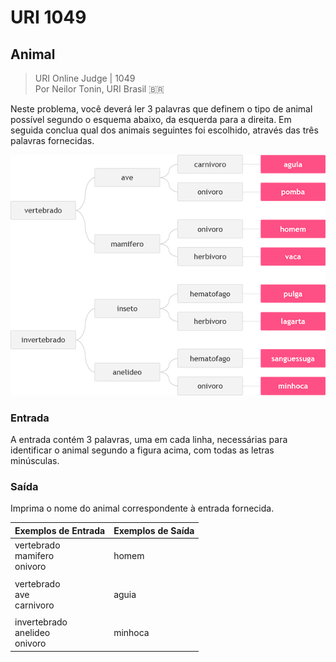 # URI 1049

## Animal

>URI Online Judge | 1049  
>Por Neilor Tonin, URI Brasil :brazil:  

Neste problema, você deverá ler 3 palavras que definem o tipo de animal possível segundo o esquema abaixo, da esquerda para a direita.  Em seguida conclua qual dos animais seguintes foi escolhido, através das três palavras fornecidas.  

![img](https://github.com/JefersonMelo/01-URI/blob/master/01-Iniciante/URI_1049/img/URI_1049_b.png)

### Entrada

A entrada contém 3 palavras, uma em cada linha, necessárias para identificar o animal segundo a figura acima, com todas as letras minúsculas.  

### Saída

Imprima o nome do animal correspondente à entrada fornecida.  

| Exemplos de Entrada                 | Exemplos de Saída |
| ----------------------------------- | ----------------- |
| vertebrado<br>mamifero<br>onivoro   | homem             |
|                                     |                   |
| vertebrado<br>ave<br>carnivoro      | aguia             |
|                                     |                   |
| invertebrado<br>anelideo<br>onivoro | minhoca           |
